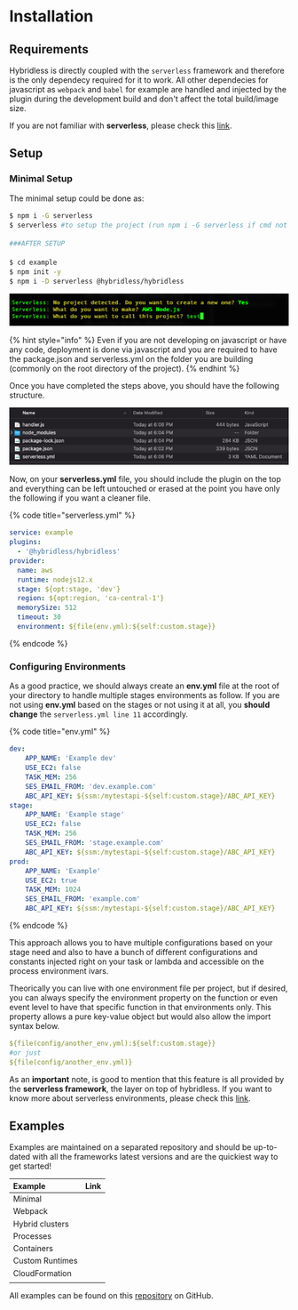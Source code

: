 # Installation

## Requirements

Hybridless is directly coupled with the `serverless` framework and therefore is the only dependecy required for it to work. All other dependecies for javascript as `webpack` and `babel` for example are handled and injected by the plugin during the development build and don't affect the total build/image size.

If you are not familiar with **serverless**, please check this [link](https://www.serverless.com/).



## Setup

### Minimal Setup

The minimal setup could be done as:

```bash
$ npm i -G serverless
$ serverless #to setup the project (run npm i -G serverless if cmd not found)

###AFTER SETUP

$ cd example
$ npm init -y
$ npm i -D serverless @hybridless/hybridless
```

![Setup should be done as follow](.gitbook/assets/screen-shot-2021-05-17-at-6.06.11-pm.png)

{% hint style="info" %}
 Even if you are not developing on javascript or have any code, deployment is done via javascript and you are required to have the package.json and serverless.yml on the folder you are building \(commonly on the root directory of the project\).
{% endhint %}

Once you have completed the steps above, you should have the following structure.

![](.gitbook/assets/screen-shot-2021-05-17-at-6.09.56-pm.png)

Now, on your **serverless.yml** file, you should include the plugin on the top and everything can be left untouched or erased at the point you have only the following if you want a cleaner file. 

{% code title="serverless.yml" %}
```yaml
service: example
plugins:
  - '@hybridless/hybridless'
provider:
  name: aws
  runtime: nodejs12.x
  stage: ${opt:stage, 'dev'}
  region: ${opt:region, 'ca-central-1'}
  memorySize: 512
  timeout: 30
  environment: ${file(env.yml):${self:custom.stage}}
```
{% endcode %}

### 

### Configuring Environments

As a good practice, we should always create an **env.yml** file at the root of your directory to handle multiple stages environments as follow. If you are not using **env.yml** based on the stages or not using it at all, you **should change** the `serverless.yml line 11` accordingly. 

{% code title="env.yml" %}
```yaml
dev:
    APP_NAME: 'Example dev'
    USE_EC2: false
    TASK_MEM: 256
    SES_EMAIL_FROM: 'dev.example.com'
    ABC_API_KEY: ${ssm:/mytestapi-${self:custom.stage}/ABC_API_KEY}
stage:
    APP_NAME: 'Example stage'
    USE_EC2: false
    TASK_MEM: 256
    SES_EMAIL_FROM: 'stage.example.com'
    ABC_API_KEY: ${ssm:/mytestapi-${self:custom.stage}/ABC_API_KEY}
prod:
    APP_NAME: 'Example'
    USE_EC2: true
    TASK_MEM: 1024
    SES_EMAIL_FROM: 'example.com'
    ABC_API_KEY: ${ssm:/mytestapi-${self:custom.stage}/ABC_API_KEY}
```
{% endcode %}

This approach allows you to have multiple configurations based on your stage need and also to have a bunch of different configurations and constants injected right on your task or lambda and accessible on the process environment ivars. 

Theorically you can live with one environment file per project, but if desired, you can always specify the environment property on the function or even event level to have that specific function in that environments only. This property allows a pure key-value object but would also allow the import syntax below.

```yaml
${file(config/another_env.yml):${self:custom.stage}}
#or just
${file(config/another_env.yml)}
```

As an **important** note, is good to mention that this feature is all provided by the **serverless framework**, the layer on top of hybridless. If you want to know more about serverless environments, please check this [link](https://www.serverless.com/framework/docs/providers/aws/guide/variables#referencing-environment-variables).



### 

## Examples

Examples are maintained on a separated repository and should be up-to-dated with all the frameworks latest versions and are the quickiest way to get started!

| Example | Link |
| :--- | :--- |
| Minimal |  |
| Webpack |  |
| Hybrid clusters |  |
| Processes |  |
| Containers |  |
| Custom Runtimes |  |
| CloudFormation |  |
|  |  |

   All examples can be found on this [repository](https://github.com/hybridless/examples) on GitHub.

